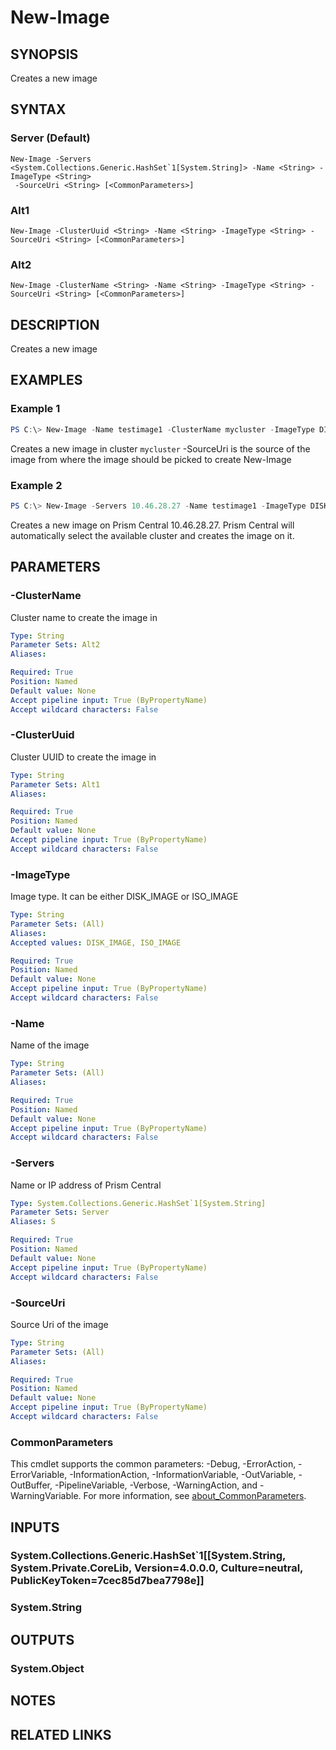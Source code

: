 ﻿---
external help file: Nutanix.Prism.PS.Cmds.dll-Help.xml
Module Name: Nutanix.Prism.PS.Cmds
online version:
schema: 2.0.0
---

# New-Image

## SYNOPSIS
Creates a new image

## SYNTAX

### Server (Default)
```
New-Image -Servers <System.Collections.Generic.HashSet`1[System.String]> -Name <String> -ImageType <String>
 -SourceUri <String> [<CommonParameters>]
```

### Alt1
```
New-Image -ClusterUuid <String> -Name <String> -ImageType <String> -SourceUri <String> [<CommonParameters>]
```

### Alt2
```
New-Image -ClusterName <String> -Name <String> -ImageType <String> -SourceUri <String> [<CommonParameters>]
```

## DESCRIPTION
Creates a new image

## EXAMPLES

### Example 1
```powershell
PS C:\> New-Image -Name testimage1 -ClusterName mycluster -ImageType DISK_IMAGE -SourceUri http://image.upload.host.com/GoldImages/centoslight_run_fioboot.qcow2
```

Creates a new image in cluster `mycluster`
-SourceUri is the source of the image from where the image should be picked to create New-Image

### Example 2
```powershell
PS C:\> New-Image -Servers 10.46.28.27 -Name testimage1 -ImageType DISK_IMAGE -SourceUri http://image.upload.host.com/GoldImages/centoslight_run_fioboot.qcow2
```

Creates a new image on Prism Central 10.46.28.27. Prism Central will automatically select the available cluster and creates the image on it.

## PARAMETERS

### -ClusterName
Cluster name to create the image in

```yaml
Type: String
Parameter Sets: Alt2
Aliases:

Required: True
Position: Named
Default value: None
Accept pipeline input: True (ByPropertyName)
Accept wildcard characters: False
```

### -ClusterUuid
Cluster UUID to create the image in

```yaml
Type: String
Parameter Sets: Alt1
Aliases:

Required: True
Position: Named
Default value: None
Accept pipeline input: True (ByPropertyName)
Accept wildcard characters: False
```

### -ImageType
Image type. It can be either DISK_IMAGE or ISO_IMAGE

```yaml
Type: String
Parameter Sets: (All)
Aliases:
Accepted values: DISK_IMAGE, ISO_IMAGE

Required: True
Position: Named
Default value: None
Accept pipeline input: True (ByPropertyName)
Accept wildcard characters: False
```

### -Name
Name of the image

```yaml
Type: String
Parameter Sets: (All)
Aliases:

Required: True
Position: Named
Default value: None
Accept pipeline input: True (ByPropertyName)
Accept wildcard characters: False
```

### -Servers
Name or IP address of Prism Central

```yaml
Type: System.Collections.Generic.HashSet`1[System.String]
Parameter Sets: Server
Aliases: S

Required: True
Position: Named
Default value: None
Accept pipeline input: True (ByPropertyName)
Accept wildcard characters: False
```

### -SourceUri
Source Uri of the image

```yaml
Type: String
Parameter Sets: (All)
Aliases:

Required: True
Position: Named
Default value: None
Accept pipeline input: True (ByPropertyName)
Accept wildcard characters: False
```

### CommonParameters
This cmdlet supports the common parameters: -Debug, -ErrorAction, -ErrorVariable, -InformationAction, -InformationVariable, -OutVariable, -OutBuffer, -PipelineVariable, -Verbose, -WarningAction, and -WarningVariable. For more information, see [about_CommonParameters](http://go.microsoft.com/fwlink/?LinkID=113216).

## INPUTS

### System.Collections.Generic.HashSet`1[[System.String, System.Private.CoreLib, Version=4.0.0.0, Culture=neutral, PublicKeyToken=7cec85d7bea7798e]]
### System.String
## OUTPUTS

### System.Object
## NOTES

## RELATED LINKS
